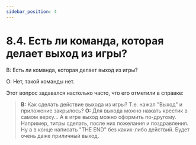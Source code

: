 ```yaml
---
sidebar_position: 4
---
```


# 8.4. Есть ли команда, которая делает выход из игры?
<!-- [:faq_08_04] -->
В: Есть ли команда, которая делает выход из игры?

О:
Нет, такой команды нет.

Этот вопрос задавался настолько часто, что его отметили в справке:

> **В:** Как сделать действие выхода из игры? Т.е. нажал "Выход" и приложение закрылось?
  **О:** Для выхода можно нажать крестик в самом верху... А в игре выход можно оформить по-другому. Например, титры сделать, после них пожелания и поздравления. Ну а в конце написать "THE END" без каких-либо действий. Будет очень даже приличный выход.
  
<!-- Цитаты создаются указыванием перед строкой символа >. Интересно, что в fb2 все строки цитаты помещаются в один блок <`cite></cite>` -->

